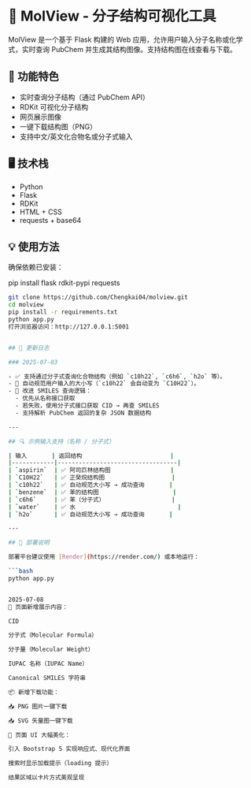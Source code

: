 # 🧪 MolView - 分子结构可视化工具

MolView 是一个基于 Flask 构建的 Web 应用，允许用户输入分子名称或化学式，实时查询 PubChem 并生成其结构图像。支持结构图在线查看与下载。

## 🚀 功能特色
- 实时查询分子结构（通过 PubChem API）
- RDKit 可视化分子结构
- 网页展示图像
- 一键下载结构图（PNG）
- 支持中文/英文化合物名或分子式输入

## 🖥️ 技术栈
- Python
- Flask
- RDKit
- HTML + CSS
- requests + base64

## 💡 使用方法

确保依赖已安装：

pip install flask rdkit-pypi requests

```bash
git clone https://github.com/Chengkai04/molview.git
cd molview
pip install -r requirements.txt
python app.py
打开浏览器访问：http://127.0.0.1:5001


## 🔄 更新日志

### 2025-07-03

- ✅ 支持通过分子式查询化合物结构（例如 `c10h22`, `c6h6`, `h2o` 等）。
- 🔁 自动规范用户输入的大小写（`c10h22` 会自动变为 `C10H22`）。
- 📡 改进 SMILES 查询逻辑：
  - 优先从名称接口获取
  - 若失败，使用分子式接口获取 CID → 再查 SMILES
  - 支持解析 PubChem 返回的复杂 JSON 数据结构

---

## 🔍 示例输入支持（名称 / 分子式）

| 输入       | 返回结构                         |
|------------|----------------------------------|
| `aspirin`  | ✅ 阿司匹林结构图                 |
| `C10H22`   | ✅ 正癸烷结构图                   |
| `c10h22`   | ✅ 自动规范大小写 → 成功查询       |
| `benzene`  | ✅ 苯的结构图                     |
| `c6h6`     | ✅ 苯（分子式）                   |
| `water`    | ✅ 水                             |
| `h2o`      | ✅ 自动规范大小写 → 成功查询       |

---

## 🚀 部署说明

部署平台建议使用 [Render](https://render.com/) 或本地运行：

```bash
python app.py


2025-07-08
🧬 页面新增展示内容：

CID

分子式（Molecular Formula）

分子量（Molecular Weight）

IUPAC 名称（IUPAC Name）

Canonical SMILES 字符串

📦 新增下载功能：

📥 PNG 图片一键下载

📥 SVG 矢量图一键下载

🎨 页面 UI 大幅美化：

引入 Bootstrap 5 实现响应式、现代化界面

搜索时显示加载提示（loading 提示）

结果区域以卡片方式美观呈现